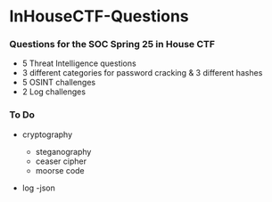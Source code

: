 # InHouseCTF-Questions
### Questions for the SOC Spring 25 in House CTF

- 5 Threat Intelligence questions
- 3 different categories for password cracking & 3 different hashes
- 5 OSINT challenges
- 2 Log challenges

### To Do 
- cryptography
  - steganography
  - ceaser cipher
  - moorse code
 
- log
  -json

